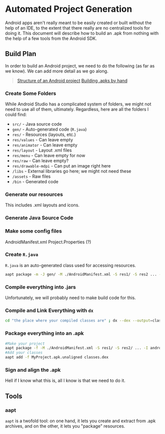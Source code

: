 # Automated Project Generation

Android apps aren't really meant to be easily created or built without the help of an IDE, to the extent that there really are no centralized tools for doing it. This document will describe how to build an .apk from nothing with the help of a few tools from the Android SDK.

## Build Plan

In order to build an Android project, we need to do the following (as far as we know). We can add more detail as we go along.

> [Structure of an Android project](http://www.compiletimeerror.com/2013/01/directorystructure-of-android-project.html)
> [Building .apks by hand](https://spin.atomicobject.com/2011/08/22/building-android-application-bundles-apks-by-hand/)

### Create Some Folders

While Android Studio has a complicated system of folders, we might not need to use all of them, ultimately. Regardless, here are all the folders I could find:

* `src/` - Java source code
* `gen/` - Auto-generated code (`R.java`)
* `res/` - Resources (layouts, etc.)
* `res/values` - Can leave empty
* `res/animator` - Can leave empty
* `res/layout` - Layout .xml files
* `res/menu` - Can leave empty for now
* `res/raw` - Can leave empty?
* `res/drawable-mdpi` - Can put an image right here
* `/libs` - External libraries go here; we might not need these
* `/assets` - Raw files
* `/bin` - Generated code

### Generate our resources
This includes .xml layouts and icons.

### Generate Java Source Code

### Make some config files
AndroidManifest.xml
Project.Properties (?)

### Create `R.java`
`R.java` is an auto-generated class used for accessing resources.

```bash
aapt package -m -J gen/ -M ./AndroidManifest.xml -S res1/ -S res2 ... -I android.jar
```

### Compile everything into .jars
Unfortunately, we will probably need to make build code for this.

### Compile and Link Everything with `dx`
```bash
cd "the place where your compiled classes are" ; dx --dex --output=classes.dex SomeJar1.jar SomeJar2.jar ... 
```

### Package everything into an .apk

```bash
#Make your project
aapt package -f -M ./AndroidManifest.xml -S res1/ -S res2/ ... -I android.jar -F MyProject.apk.unaligned
#Add your classes
aapt add -f MyProject.apk.unaligned classes.dex
```

### Sign and align the .apk

Hell if I know what this is, all I know is that we need to do it.

## Tools

### aapt
`aapt` is a twofold tool: on one hand, it lets you create and extract from .apk archives, and on the other, it lets you "package" resources.
